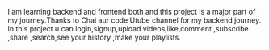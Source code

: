  I am learning backend and frontend both and this project is a major part of my journey.Thanks to Chai aur code Utube channel for my backend journey.
 In this project  u can login,signup,upload videos,like,comment ,subscribe ,share ,search,see your history ,make your playlists.
 
